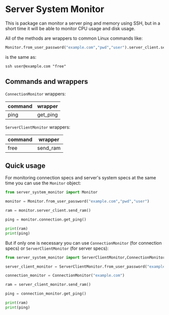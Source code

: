 # Server System Monitor

This is package can monitor a server ping and memory using SSH, but in a short time it will be able to monitor CPU usage and disk usage.

All of the methods are wrappers to common Linux commands like:

```python
Monitor.from_user_password("example.com","pwd","user").server_client.send_ram()
```

is the same as:

```shell
ssh user@example.com "free"
```

## Commands and wrappers

`ConnectionMonitor` wrappers:

| command | wrapper  |
| ------- | -------- |
| ping    | get_ping |

`ServerClientMonitor` wrappers:

| command | wrapper  |
| ------- | -------- |
| free    | send_ram |

## Quick usage

For monitoring connection specs and server's system specs at the same time you can use the `Monitor` object:

```python
from server_system_monitor import Monitor

monitor = Monitor.from_user_password("example.com","pwd","user")

ram = monitor.server_client.send_ram()

ping = monitor.connection.get_ping()

print(ram)
print(ping)
```

But if only one is necessary you can use `ConnectionMonitor` (for connection specs) or `ServerClientMonitor` (for server specs):

```python
from server_system_monitor import ServerClientMonitor,ConnectionMonitor

server_client_monitor = ServerClientMonitor.from_user_password("example.com","pwd","user")

connection_monitor = ConnectionMonitor("example.com")

ram = server_client_monitor.send_ram()

ping = connection_monitor.get_ping()

print(ram)
print(ping)
```
